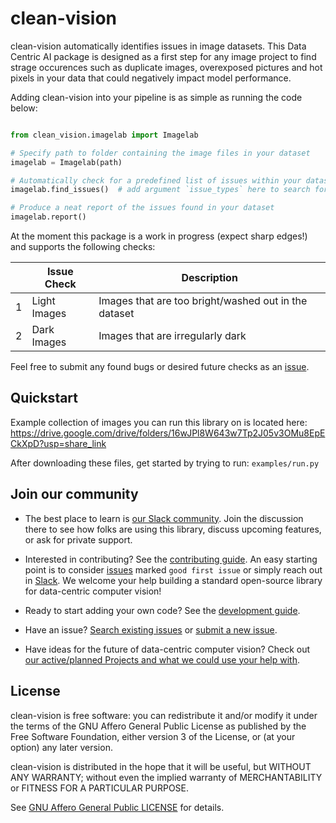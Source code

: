 # clean-vision
clean-vision automatically identifies issues in image datasets. This Data Centric AI package is designed as a first step for any image project to find strage occurences such as duplicate images, overexposed pictures and hot pixels in your data that could negatively impact model performance.

Adding clean-vision into your pipeline is as simple as running the code below:
```python

from clean_vision.imagelab import Imagelab

# Specify path to folder containing the image files in your dataset
imagelab = Imagelab(path)

# Automatically check for a predefined list of issues within your dataset 
imagelab.find_issues()  # add argument `issue_types` here to search for specific issues

# Produce a neat report of the issues found in your dataset
imagelab.report()
```

At the moment this package is a work in progress (expect sharp edges!) and supports the following checks:

|     | Issue Check                                              | Description                                                                                                                                                                                                                                                                  |
| --- | ---------------------------------------------------------------------------------------------- | ---------------------------------------------------------------------------------------------------------------------------------------------------------------------------------------------------------------------------------------------------------------------------- |
| 1   | Light Images                                                                                        | Images that are too bright/washed out in the dataset                                   |
| 2   | Dark Images                                                                                         | Images that are irregularly dark                                |                                  |

Feel free to submit any found bugs or desired future checks as an [issue][issue].


## Quickstart

Example collection of images you can run this library on is located here:
https://drive.google.com/drive/folders/16wJPl8W643w7Tp2J05v3OMu8EpECkXpD?usp=share_link

After downloading these files, get started by trying to run: `examples/run.py`


## Join our community

* The best place to learn is [our Slack community](https://cleanlab.ai/slack).  Join the discussion there to see how folks are using this library, discuss upcoming features, or ask for private support.

* Interested in contributing? See the [contributing guide](CONTRIBUTING.md). An easy starting point is to consider [issues](https://github.com/cleanlab/clean-vision/labels/good%20first%20issue) marked `good first issue` or simply reach out in [Slack](https://cleanlab.ai/slack). We welcome your help building a standard open-source library for data-centric computer vision!

* Ready to start adding your own code? See the [development guide](DEVELOPMENT.md).

* Have an issue? [Search existing issues](https://github.com/cleanlab/clean-vision/issues?q=is%3Aissue) or [submit a new issue](https://github.com/cleanlab/clean-vision/issues/new/choose).

* Have ideas for the future of data-centric computer vision? Check out [our active/planned Projects and what we could use your help with](https://github.com/cleanlab/clean-vision/projects).


## License

clean-vision is free software: you can redistribute it and/or modify it under the terms of the GNU Affero General Public License as published by the Free Software Foundation, either version 3 of the License, or (at your option) any later version.

clean-vision is distributed in the hope that it will be useful, but WITHOUT ANY WARRANTY; without even the implied warranty of MERCHANTABILITY or FITNESS FOR A PARTICULAR PURPOSE.

See [GNU Affero General Public LICENSE](https://github.com/cleanlab/clean-vision/blob/main/LICENSE) for details.

[issue]: https://github.com/cleanlab/clean-vision/issues/new

